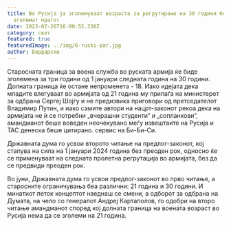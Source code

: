 ```yaml
---
title: Во Русија ја зголемуваат возраста за регрутирање на 30 години без да го
  зголемат прагот
date: 2023-07-26T16:00:52.336Z
category: свет
featured: true
featuredImage: ../img/6-ruski-par.jpg
author: Вардарски
---
```

Старосната граница за воена служба во руската армија ќе биде зголемена за три години од 1 јануари следната година на 30 години. Долната граница ќе остане непроменета - 18. Иако идејата дека младите влегуваат во армијата од 21 година му припаѓа на министерот за одбрана Сергеј Шојгу и не предизвика приговори од претседателот Владимир Путин, и иако самите автори на нацрт-законот рекоа дека на армијата не ѝ се потребни „вчерашни студенти“ и „сопланкови“, амандманот беше воведен неочекувано меѓу извештаите на Русија и ТАС денеска беше цитирано. сервис на Би-Би-Си.

Државната дума го усвои второто читање на предлог-законот, кој стапува на сила на 1 јануари 2024 година без преоден рок, односно ќе се применуваат на следната пролетна регрутација во армијата, без да се предвиди преоден рок.

Во јуни, Државната дума го усвои предлог-законот во прво читање, а старосните ограничувања беа различни: 21 година и 30 години. И минатиот петок концептот наеднаш се смени, а одборот за одбрана на Думата, на чело со генералот Андреј Картаполов, го одобри на второ читање амандманот според кој долната граница на воената возраст во Русија нема да се зголеми на 21 година.